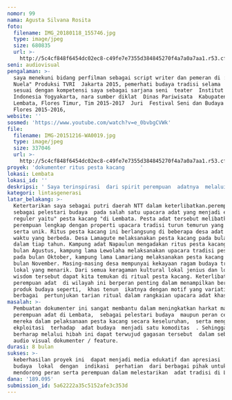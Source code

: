```yaml
---
nomor: 99
nama: Agusta Silvana Rosita
foto:
  filename: IMG_20180118_155746.jpg
  type: image/jpeg
  size: 680835
  url: >-
    http://5c4cf848f6454dc02ec8-c49fe7e7355d384845270f4a7a0a7aa1.r53.cf2.rackcdn.com/ad446be2-0c65-43fd-9962-b79cc17aee2f/IMG_20180118_155746.jpg
seni: audiovisual
pengalaman: >-
  saya menekuni bidang perfilman sebagai script writer dan pemeran di :"Kado
  Nuela" Produksi TVRI  Jakarta 2015, pemerhati budaya tradisi selama  10 tahun 
  sesuai dengan kompetensi saya sebagai sarjana seni  teater  Institut Seni
  Indonesia Yogyakarta, nara sumber diklat  Dinas Pariwisata  Kabupaten 
  Lembata, Flores Timur, Tim 2015-2017  Juri  Festival Seni dan Budaya sedaratan
  Flores 2015-2016, 
website: ''
sosmed: 'https://www.youtube.com/watch?v=e_0bvbgCVWk'
file:
  filename: IMG-20151216-WA0019.jpg
  type: image/jpeg
  size: 337046
  url: >-
    http://5c4cf848f6454dc02ec8-c49fe7e7355d384845270f4a7a0a7aa1.r53.cf2.rackcdn.com/4e2e501e-7285-4e50-a2fd-ca471d428512/IMG-20151216-WA0019.jpg
proyek: 'dokumenter ritus pesta kacang     '
lokasi: Lembata
lokasi_id: ''
deskripsi: ' Saya terinspirasi  dari spirit perempuan  adatnya  melalui  pembuatan film pendek dokumenter (feature) dengan tema besar “Pesta Kacang”. Adapun proses pembuatan film pendek tersebut melalui beberapa tahap kegiatan yaitu: tahap pra produksi; observasi, riset dan hunting/penentuan lokasi shooting dan editing '
kategori: lintasgenerasi
latar_belakang: >-
  Ketertarikan saya sebagai putri daerah NTT dalam keterlibatkan.perempuan
  sebagai pelestari budaya  pada salah satu upacara adat yang menjadi even
  reguler yaitu" pesta kacang "di Lembata. Pesta adat tersebut melibatkan kaum
  perempuan lengkap dengan properti upacara tradisi turun temurun yang geunine
  serta unik. Ritus pesta kacang ini berlangsung di beberapa desa adat dengan
  waktu yang berbeda. Desa Lamagute melaksanakan pesta kacang pada bulan Juli
  dalam tiap tahun. Kampung adat Napaulun mengadakan ritus pesta kacang pada
  bulan Agustus, kampung lama Lewolaha melaksanakan upacara tradisi pesta kacang
  pada bulan Oktober, kampung lama Lamariang melaksanakan pesta kacang pada
  bulan November. Masing-masing desa mempunyai kekayaan ragam budaya tradisi
  lokal yang menarik. Dari semua keragaman kultural lokal jenius dan lokal
  wisdom tersebut dapat kita temukan di ritual pesta kacang. Keterlibatan
  perempuan adat  di wilayah ini berperan penting dalam menampilkan berbagai
  produk budaya seperti,  khas tenun  ikatnya dengan motif yang variatif, juga
  berbagai  pertunjukan tarian ritual dalam rangkaian upacara adat khas Lembata
masalah: >-
  Pembuatan dokumenter ini sangat membantu dalam meningkatkan harkat martabat
  perempuan adat di Lembata,  sebagai pelestari budaya  maupun peran central
  mereka dalam pelaksanaan pesta kacang secara keseluruhan,  serta menghindari
  ekploitasi  terhadap  adat budaya  menjadi satu komoditas  . Sehingga saya
  berharap melalui hibah ini dapat terwujud gagasan tersebut  dalam sebuah karya
  audio visual dokumenter / feature. 
durasi: 8 bulan
sukses: >-
  keberhasilan proyek ini  dapat menjadi media edukatif dan apresiasi  terhadap
  budaya  lokal  dengan  indikasi  perhatian  dari berbagai pihak untuk terus
  mendorong peran serta perempuan dalam melestarikan  adat tradisi di Lembata.  
dana: '189.095'
submission_id: 5a62222a35c5152afe3c353d
---
```


